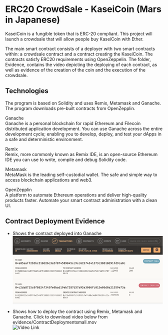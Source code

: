 # ERC20 CrowdSale - KaseiCoin (Mars in Japanese)

KaseiCoin is a fungible token that is ERC-20 compliant. This project will launch a crowdsale that will allow people buy KaseiCoin with Ether.

The main smart contract consists of a deployer with two smart contracts within: a crowdsale contract and a contract creating the KaseiCoin.
The contracts satisfy ERC20 requirements using OpenZeppelin. The folder,  Evidence, contains the video depicting the deploying of each contract, as well as evidence of the creation of the coin and the execution of the crowdsale.


## Technologies

The program is based on Solidity and uses Remix, Metamask and Ganache. The program downloads pre-built contracts from OpenZepplin. 

Ganache <br>
Ganache is a personal blockchain for rapid Ethereum and Filecoin distributed application development. You can use Ganache across the entire development cycle; enabling you to develop, deploy, and test your dApps in a safe and deterministic environment.

Remix <br>
Remix, more commonly known as Remix IDE, is an open-source Ethereum IDE you can use to write, compile and debug Solidity code.

Metamask <br>
MetaMask is the leading self-custodial wallet. The safe and simple way to access blockchain applications and web3.

OpenZepplin <br>
A platform to automate Ethereum operations and deliver high-quality products faster. Automate your smart contract administration with a clean UI.


## Contract Deployment Evidence

* Shows the contract deployed into Ganache <br>
    <img title="Deployment Contract" alt="Contact Deployment" src="/evidence/GanacheContractDeployment.png"> <br>



* Shows how to deploy the contract using Remix, Metamask and Ganache. Click to download video below from evidence/ContractDeploymentsmall.mov <br>
    <img title="Deployment Video" alt="Video Link" src="/evidence/ContractDeploymentsmall.mov"> <br>
